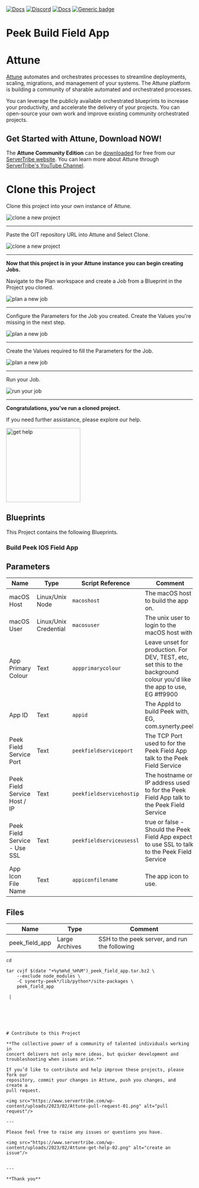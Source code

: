



[![Docs](https://img.shields.io/badge/docs-latest-brightgreen.svg)](http://doc.servertribe.com)
[![Discord](https://img.shields.io/discord/844971127703994369)](http://discord.servertribe.com)
[![Docs](https://img.shields.io/badge/videos-watch-brightgreen.svg)](https://www.youtube.com/@servertribe)
[![Generic badge](https://img.shields.io/badge/download-latest-brightgreen.svg)](https://www.servertribe.com/community-edition/)

# Peek Build Field App






# Attune

[Attune](https://www.servertribe.com/)
automates and orchestrates processes to streamline deployments, scaling,
migrations, and management of your systems. The Attune platform is building a
community of sharable automated and orchestrated processes.

You can leverage the publicly available orchestrated blueprints to increase
your productivity, and accelerate the delivery of your projects. You can
open-source your own work and improve existing community orchestrated projects.

## Get Started with Attune, Download NOW!

The **Attune Community Edition** can be
[downloaded](https://www.servertribe.com/comunity-edition/)
for free from our
[ServerTribe website](https://www.servertribe.com/comunity-edition/).
You can learn more about Attune through
[ServerTribe's YouTube Channel](https://www.youtube.com/@servertribe).







# Clone this Project

Clone this project into your own instance of Attune.

<img src="https://www.servertribe.com/wp-content/uploads/2023/02/Attune-clone-new-project-01.png" alt="clone a new project"/>

---

Paste the GIT repository URL into Attune and Select Clone.

<img src="https://www.servertribe.com/wp-content/uploads/2023/02/Attune-clone-new-project-02.png" alt="clone a new project"/>

---

**Now that this project is in your Attune instance you can begin creating
Jobs.**

Navigate to the Plan workspace and create a Job from a Blueprint in the
Project you cloned.

<img src="https://www.servertribe.com/wp-content/uploads/2023/02/Attune-plan-new-job-11.png" alt="plan a new job"/>

---

Configure the Parameters for the Job you created. Create the Values you're
missing in the next step.

<img src="https://www.servertribe.com/wp-content/uploads/2023/02/Attune-plan-new-job-12.png" alt="plan a new job"/>

---

Create the Values required to fill the Parameters for the Job.

<img src="https://www.servertribe.com/wp-content/uploads/2023/02/Attune-plan-new-job-13-1.png" alt="plan a new job"/>

---

Run your Job.

<img src="https://www.servertribe.com/wp-content/uploads/2023/02/Attune-run-job-01.png" alt="run your job"/>

---

**Congratulations, you’ve run a cloned project.**

If you need further assistance, please explore our help.

<img width=200 src="https://www.servertribe.com/wp-content/uploads/2023/02/Attune-get-help-01.png" alt="get help"/>




## Blueprints

This Project contains the following Blueprints.



### Build Peek IOS Field App





## Parameters


| Name | Type | Script Reference | Comment |
| ---- | ---- | ---------------- | ------- |
| macOS Host | Linux/Unix Node | `macoshost` | The macOS host to build the app on. |
| macOS User | Linux/Unix Credential | `macosuser` | The unix user to login to the macOS host with |
| App Primary Colour | Text | `appprimarycolour` | Leave unset for production. For DEV, TEST, etc, set this to the background colour you'd like the app to use, EG #ff9900 |
| App ID | Text | `appid` | The AppId to build Peek with, EG, com.synerty.peek |
| Peek Field Service Port | Text | `peekfieldserviceport` | The TCP Port used to for the Peek Field App talk to the Peek Field Service |
| Peek Field Service Host / IP | Text | `peekfieldservicehostip` | The hostname or IP address used to for the Peek Field App talk to the Peek Field Service |
| Peek Field Service - Use SSL | Text | `peekfieldserviceusessl` | true or false - Should the Peek Field App expect to use SSL to talk to the Peek Field Service |
| App Icon File Name | Text | `appiconfilename` | The app icon to use. |




## Files


| Name | Type | Comment |
| ---- | ---- | ------- |
| peek_field_app | Large Archives | SSH to the peek server, and run the following

```````[ "${USER}" == 'peek' ] || echo "You are NOT the peek user" >&2
cd

tar cvjf $(date "+%y%m%d_%H%M")_peek_field_app.tar.bz2 \
    --exclude node_modules \
    -C synerty-peek*/lib/python*/site-packages \
    peek_field_app

 |






# Contribute to this Project

**The collective power of a community of talented individuals working in
concert delivers not only more ideas, but quicker development and
troubleshooting when issues arise.**

If you’d like to contribute and help improve these projects, please fork our
repository, commit your changes in Attune, push you changes, and create a
pull request.

<img src="https://www.servertribe.com/wp-content/uploads/2023/02/Attune-pull-request-01.png" alt="pull request"/>

---

Please feel free to raise any issues or questions you have.

<img src="https://www.servertribe.com/wp-content/uploads/2023/02/Attune-get-help-02.png" alt="create an issue"/>


---

**Thank you**
